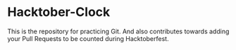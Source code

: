 # Hacktober-Clock
This is the repository for practicing Git. And also contributes towards adding your Pull Requests to be counted during Hacktoberfest. 
